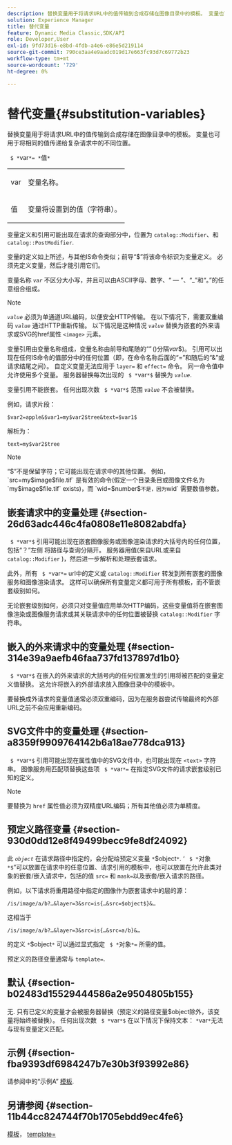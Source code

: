 ```yaml
---
description: 替换变量用于将请求URL中的值传输到合成存储在图像目录中的模板。 变量也可用于将相同的值传递给复杂请求中的不同位置。
solution: Experience Manager
title: 替代变量
feature: Dynamic Media Classic,SDK/API
role: Developer,User
exl-id: 9fd73d16-e8bd-4fdb-a4e6-e86e5d219114
source-git-commit: 790ce3aa4e9aadc019d17e663fc93d7c69772b23
workflow-type: tm+mt
source-wordcount: '729'
ht-degree: 0%

---
```


# 替代变量{#substitution-variables}

替换变量用于将请求URL中的值传输到合成存储在图像目录中的模板。 变量也可用于将相同的值传递给复杂请求中的不同位置。

` $ *`var`*= *`值`*`

<table id="simpletable_EFEC66C23CE949EFACDC415A954DF323"> 
 <tr class="strow"> 
  <td class="stentry"> <p> <span class="codeph"> <span class="varname"> var </span> </span> </p> </td> 
  <td class="stentry"> <p>变量名称。 </p> </td> 
 </tr> 
 <tr class="strow"> 
  <td class="stentry"> <p> <span class="codeph"> <span class="varname"> 值 </span> </span> </p> </td> 
  <td class="stentry"> <p>变量将设置到的值（字符串）。 </p> </td> 
 </tr> 
</table>

变量定义和引用可能出现在请求的查询部分中，位置为 `catalog::Modifier`、和 `catalog::PostModifier`.

变量的定义如上所述，与其他IS命令类似；前导“$”将该命令标识为变量定义。 必须先定义变量，然后才能引用它们。

变量名称 *`var`* 不区分大小写，并且可以由ASCII字母、数字、“ — ”、“_”和“。”的任意组合组成。

>[!NOTE]
>
>*`value`* 必须为单通道URL编码，以便安全HTTP传输。 在以下情况下，需要双重编码 *`value`* 通过HTTP重新传输。 以下情况是这种情况 *`value`* 替换为嵌套的外来请求或SVG的href属性 `<image>` 元素。

变量引用由变量名称组成，变量名称由前导和尾随的“$”($)分隔&#x200B;*var*$)。 引用可以出现在任何IS命令的值部分中的任何位置（即，在命令名称后面的“=”和随后的“&amp;”或请求结尾之间）。 自定义变量无法应用于 `layer=` 和 `effect=` 命令。 同一命令值中允许使用多个变量。 服务器替换每次出现的 ` $ *`var`*$` 替换为 *`value`*.

变量引用不能嵌套。 任何出现次数 ` $ *`var`*$` 范围 *`value`* 不会被替换。

例如，请求片段：

`$var2=apple&$var1=my$var2$tree&text=$var1$`

解析为：

`text=my$var2$tree`

>[!NOTE]
>
>“$”不是保留字符；它可能出现在请求中的其他位置。 例如， `src=my$image$file.tif` 是有效的命令(假定一个目录条目或图像文件名为 `my$image$file.tif` exists)，而 `wid=$number$` 不是，因为 `wid` 需要数值参数。

## 嵌套请求中的变量处理 {#section-26d63adc446c4fa0808e11e8082abdfa}

` $ *`var`*$` 引用可能出现在嵌套图像服务或图像渲染请求的大括号内的任何位置，包括“？”左侧 将路径与查询分隔开。 服务器用值(来自URL或来自 `catalog::Modifier` )，然后进一步解析和处理嵌套请求。

此外，所有 ` $ *`var`*=` url中的定义或 `catalog::Modifier` 转发到所有嵌套的图像服务和图像渲染请求。 这样可以确保所有变量定义都可用于所有模板，而不管嵌套级别如何。

无论嵌套级别如何，必须只对变量值应用单次HTTP编码，这些变量值将在嵌套图像渲染或图像服务请求或其关联请求中的任何位置被替换 `catalog::Modifier` 字符串。

## 嵌入的外来请求中的变量处理 {#section-314e39a9aefb46faa737fd137897d1b0}

` $ *`var`*$` 在嵌入的外来请求的大括号内的任何位置发生的引用将被匹配的变量定义值替换。 这允许将嵌入的外部请求放入图像目录中的模板中。

要替换成外请求的变量值通常必须双重编码，因为在服务器尝试传输最终的外部URL之前不会应用重新编码。

## SVG文件中的变量处理 {#section-a8359f9909764142b6a18ae778dca913}

` $ *`var`*$` 引用可能出现在属性值中的SVG文件中，也可能出现在 `<text>` 字符串。 图像服务用匹配项替换这些项 ` $ *`var`*=` 在指定SVG文件的请求嵌套级别已知的定义。

>[!NOTE]
>
>要替换为 `href` 属性值必须为双精度URL编码；所有其他值必须为单精度。

## 预定义路径变量 {#section-930d0dd12e8f49499becc9fe8df24092}

此 *`object`* 在请求路径中指定的，会分配给预定义变量 `*`$object`*`. ‘ ` $ *`对象`*$`”可以放置在请求中的任意位置、请求引用的模板中，也可以放置在允许此类对象的嵌套/嵌入请求中，包括的值 `src=` 和 `mask=`以及嵌套/嵌入请求的路径。

例如，以下请求将重用路径中指定的图像作为嵌套请求中的层的源：

`/is/image/a/b?…&layer=3&src=is{…&src=$object$}&…`

这相当于

`/is/image/a/b?…&layer=3&src=is{…&src=a/b}&…`

的定义 `*`$object`*` 可以通过显式指定 ` $ *`对象`*=` 所需的值。

预定义的路径变量通常与 `template=`.

## 默认 {#section-b02483d15529444586a2e9504805b155}

无. 只有已定义的变量才会被服务器替换（预定义的路径变量$object除外，该变量将始终被替换）。 任何出现次数 ` $ *`var`*$` 在以下情况下保持文本： `*`var`*`无法与现有变量定义匹配。

## 示例 {#section-fba9393df6984247b7e30b3f93992e86}

请参阅中的“示例A” [模板](../../../../../is-api/http-ref/image-serving-api-ref/c-http-protocol-reference/c-templates/c-templates.md#concept-3cd2d2adae0e41b2979b9640244d4d3e).

## 另请参阅 {#section-11b44cc824744f70b1705ebdd9ec4fe6}

[模板](../../../../../is-api/http-ref/image-serving-api-ref/c-http-protocol-reference/c-templates/c-templates.md#concept-3cd2d2adae0e41b2979b9640244d4d3e)， [template=](../../../../../is-api/http-ref/image-serving-api-ref/c-http-protocol-reference/c-command-reference/r-template.md#reference-3beccaa462a64bf0ba867e5c8fd0bd14)
